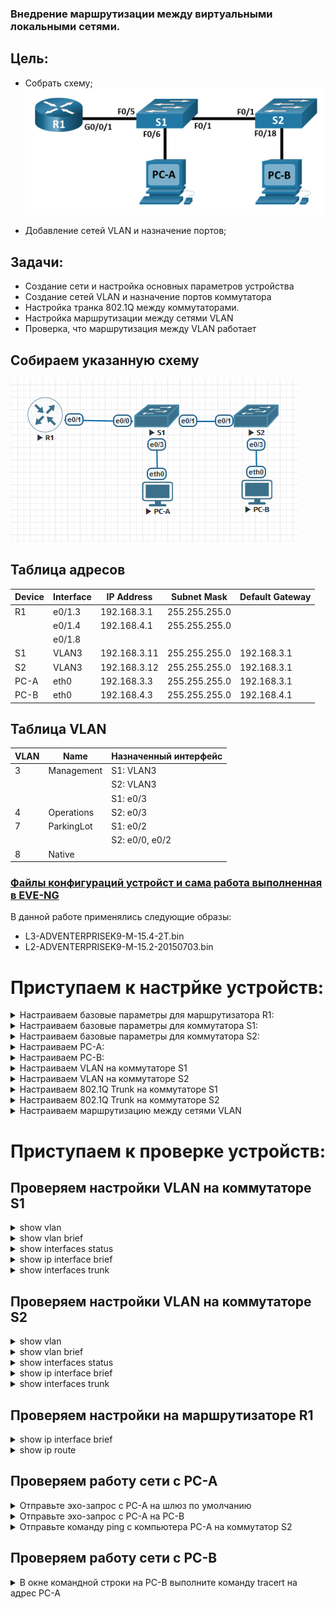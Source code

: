 ### Внедрение маршрутизации между виртуальными локальными сетями.

## Цель:

- Собрать схему;  
   ![img_1.png](img_1.PNG)   

- Добавление сетей VLAN и назначение портов;

## Задачи:

- Создание сети и настройка основных параметров устройства
- Создание сетей VLAN и назначение портов коммутатора
- Настройка транка 802.1Q между коммутаторами.
- Настройка маршрутизации между сетями VLAN
- Проверка, что маршрутизация между VLAN работает


## Собираем указанную схему
![img_2.png](img_2.PNG)


## Таблица адресов
| Device  | Interface | IP Address   | Subnet Mask   | Default Gateway |
|---------|-----------|--------------|---------------|-----------------|
| R1      | e0/1.3    | 192.168.3.1  | 255.255.255.0 |                 |
|         | e0/1.4    | 192.168.4.1  | 255.255.255.0 |                 |
|         | e0/1.8    |              |               |                 |
| S1      | VLAN3     | 192.168.3.11 | 255.255.255.0 | 192.168.3.1     |
| S2      | VLAN3     | 192.168.3.12 | 255.255.255.0 | 192.168.3.1     |
| PC-A    | eth0      | 192.168.3.3  | 255.255.255.0 | 192.168.3.1     |
| PC-B    | eth0      | 192.168.4.3  | 255.255.255.0 | 192.168.4.1     |
 

## Таблица VLAN
| VLAN |    Name      | Назначенный интерфейс |
|------|--------------|-----------------------|
| 3    | Management   | S1: VLAN3             |
|      |              | S2: VLAN3             |
|      |              | S1: e0/3              |
| 4    | Operations   | S2: e0/3              |
| 7    | ParkingLot   | S1: e0/2              |
|      |              | S2: e0/0, e0/2        |
| 8    | Native       |                       |

### [Файлы конфигураций устройст и сама работа выполненная в EVE-NG ](https://github.com/niknav83/Network-Engineer-Professional/tree/main/labs/lab01/configs)
В данной работе применялись следующие образы:
 - L3-ADVENTERPRISEK9-M-15.4-2T.bin
 - L2-ADVENTERPRISEK9-M-15.2-20150703.bin

# Приступаем к настрйке устройств:

<details>

<summary> Настраиваем базовые параметры для маршрутизатора R1: </summary>

```
en
Router#conf terminal 
Router(config)#hostname R1
R1(config)#no ip domain-lookup 
R1(config)#enable secret class
R1(config)#line console 0
R1(config-line)#password cisco
R1(config-line)#login 
R1(config-line)#exit
R1(config)#line vty 0 4 
R1(config-line)#password cisco
R1(config-line)#login
R1(config-line)#exit
R1(config)#service password-encryption 
R1(config)#banner motd $ Authorized Users Only! $
R1(config)#exit
R1#clock set 14:44:00 21 October 2024
R1#wr
R1#exit
```
</details>


<details>

<summary> Настраиваем базовые параметры для коммутатора S1: </summary>

```
Switch>en
Switch#conf terminal 
Switch(config)#hostname S1
S1(config)#no ip domain-lookup 
S1(config)#enable secret class
S1(config)#line console 0
S1(config-line)#password cisco
S1(config-line)#login 
S1(config-line)#exit
S1(config)#line vty 0 4
S1(config-line)#  password cisco
S1(config-line)#login
S1(config-line)#exit
S1(config)#service password-encryption 
S1(config)#banner motd $ Authorized Users Only! $
S1(config)#do clock set 15:00:00 21 October 20244
S1(config)#exit
S1#wr
S1#exit
```
</details>

<details>

<summary> Настраиваем базовые параметры для коммутатора S2: </summary>

```
Switch>en
Switch#conf terminal 
Switch(config)#hostname S2
S2(config)#no ip domain-lookup 
S2(config)#enable secret class
S2(config)#line console 0
S2(config-line)#password cisco
S2(config-line)#login 
S2(config-line)#exit
S2(config)#line vty 0 4
S2(config-line)#  password cisco
S2(config-line)#login
S2(config-line)#exit
S2(config)#service password-encryption 
S2(config)#banner motd $ Authorized Users Only! $
S2(config)#do clock set 15:00:00 21 October 20244
S2(config)#exit
S2#wr
S2#exit
```
</details>


<details>

<summary> Настраиваем PC-A: </summary>

```
VPCS> ip 192.168.3.3/24 192.168.3.1
Checking for duplicate address...
VPCS : 192.168.3.3 255.255.255.0 gateway 192.168.3.1

VPCS> save
Saving startup configuration to startup.vpc
.  done

VPCS>
```
</details>


<details>

<summary> Настраиваем PC-B: </summary>

```
VPCS> ip 192.168.4.3/24 192.168.4.1
Checking for duplicate address...
VPCS : 192.168.4.3 255.255.255.0 gateway 192.168.4.1

VPCS> save
Saving startup configuration to startup.vpc
.  done

VPCS>
```
</details>

<details>

<summary> Настраиваем VLAN на коммутаторе S1 </summary>

```
S1#conf terminal 
S1(config)#vlan 3
S1(config-vlan)#name Management
S1(config-vlan)#vlan 4
S1(config-vlan)#name Operations
S1(config-vlan)#vlan 7
S1(config-vlan)#name ParkingLot
S1(config-vlan)#vlan 8 
S1(config-vlan)#name Native
S1(config-vlan)#exit
S1(config)#exit
S1#wr
```

```
S1#conf terminal 
S1(config)#interface vlan 3
S1(config-if)#
S1(config-if)#ip address 192.168.3.11 255.255.255.0
S1(config-if)#no shutdown 
S1(config-if)#exit
S1(config)#ip default-gateway 192.168.3.1
S1(config)#exit
S1#wr
```
```
S1#
S1#conf terminal 
S1(config)#interface e0/2
S1(config-if)#switchport mode access 
S1(config-if)#switchport access vlan 7
S1(config-if)#shutdown 
S1(config-if)#exir
S1(config)#exit
S1#wr
```
```
S1>en
S1#conf terminal 
S1(config)#interface e0/3
S1(config-if)#switchport mode access 
S1(config-if)#switchport access vlan 3
S1(config-if)#no shutdown 
S1(config-if)#exit
S1(config)#exit
S1#wr

```

</details>


<details>

<summary> Настраиваем VLAN на коммутаторе S2 </summary>

```
S2#conf terminal 
S2(config)#vlan 3
S2(config-vlan)#name Management
S2(config-vlan)#vlan 4
S2(config-vlan)#name Operations
S2(config-vlan)#vlan 7
S2(config-vlan)#name ParkingLot
S2(config-vlan)#vlan 8 
S2(config-vlan)#name Native
S2(config-vlan)#exit
S2(config)#exit
S2#wr
```

```
S2#conf terminal 
S2(config)#interface vlan 3
S2(config-if)#ip address 192.168.3.12 255.255.255.0
S2(config-if)#no shutdown 
S2(config-if)#exit
S2(config)#ip default-gateway 192.168.3.1
S2(config)#exit
S2#wr
```
```
S2#conf terminal 
S2(config)#interface range e0/0,e0/2
S2(config-if-range)#switchport mode access 
S2(config-if-range)#switchport access vlan 7
S2(config-if-range)#shutdown 
S2(config-if-range)#exit
S2(config)#exit
S2#wr
```
```
S2#conf terminal 
S2(config)#interface e0/3
S2(config-if)#switchport mode access 
S2(config-if)#switchport access vlan 4
S2(config-if)#no shutdown 
S2(config-if)#exit
S2(config)#exit
S2#wr

```

</details>


<details>

<summary> Настраиваем 802.1Q Trunk на коммутаторе S1 </summary>

```
S1#conf terminal 
S1(config)#interface e0/1
S1(config-if)#switchport mode trunk
S1(config-if)#switchport trunk encapsulation dot1q 
S1(config-if)#switchport trunk native vlan 8
S1(config-if)#switchport trunk allowed vlan 3,4,8
S1(config-if)#exit
S1(config)#exit
S1#wr
```
```
S1#conf terminal 
S1(config)#interface e0/0
S1(config-if)#switchport mode trunk 
S1(config-if)#switchport trunk encapsulation dot1q
S1(config-if)#switchport trunk native vlan 8
S1(config-if)#switchport trunk allowed vlan 3,4,8
S1(config-if)#no shutdown 
S1(config-if)#exit
S1(config)#exit
S1#wr
```
</details>


<details>

<summary> Настраиваем 802.1Q Trunk на коммутаторе S2 </summary>

```
S2#conf terminal 
S2(config)#interface e0/1
S2(config-if)#switchport mode trunk
S2(config-if)#switchport trunk encapsulation dot1q 
S2(config-if)#switchport trunk native vlan 8
S2(config-if)#switchport trunk allowed vlan 3,4,8
S2(config-if)#exit
S2(config)#exit
S2#wr
```
</details>


<details>

<summary> Настраиваем маршрутизацию между сетями VLAN </summary>

```
R1#
R1#conf terminal 
R1(config)#interface e0/1
R1(config-if)#no shutdown 
R1(config-if)#exit
R1(config)#
R1(config)#interface e0/1.3
R1(config-subif)#description Management Network
R1(config-subif)#encapsulation dot1Q 3
R1(config-subif)#ip address 192.168.3.1 255.255.255.0
R1(config)#
R1(config)#interface e0/1.4
R1(config-subif)#description Operations Network
R1(config-subif)#encapsulation dot1q 4
R1(config-subif)#ip address 192.168.4.1 255.255.255.0
R1(config-if)#exit
R1(config)#
R1(config)#interface ethernet 0/1.8
R1(config-subif)#description Native VLAN
R1(config-subif)#encapsulation dot1q 8 native
R1(config-subif)#exit
R1(config)#exit
R1#wr

```
</details>


# Приступаем к проверке устройств:

## Проверяем настройки VLAN на коммутаторе S1

<details>

<summary> show vlan </summary>

```
S1#show vlan

VLAN Name                             Status    Ports
---- -------------------------------- --------- -------------------------------
1    default                          active    
3    Management                       active    Et0/3
4    Operations                       active    
7    ParkingLot                       active    Et0/2
8    Native                           active    
1002 fddi-default                     act/unsup 
1003 token-ring-default               act/unsup 
1004 fddinet-default                  act/unsup 
1005 trnet-default                    act/unsup 

VLAN Type  SAID       MTU   Parent RingNo BridgeNo Stp  BrdgMode Trans1 Trans2
---- ----- ---------- ----- ------ ------ -------- ---- -------- ------ ------
1    enet  100001     1500  -      -      -        -    -        0      0   
3    enet  100003     1500  -      -      -        -    -        0      0   
4    enet  100004     1500  -      -      -        -    -        0      0   
7    enet  100007     1500  -      -      -        -    -        0      0   
8    enet  100008     1500  -      -      -        -    -        0      0   
1002 fddi  101002     1500  -      -      -        -    -        0      0   
1003 tr    101003     1500  -      -      -        -    -        0      0   
1004 fdnet 101004     1500  -      -      -        ieee -        0      0   

VLAN Type  SAID       MTU   Parent RingNo BridgeNo Stp  BrdgMode Trans1 Trans2
---- ----- ---------- ----- ------ ------ -------- ---- -------- ------ ------
1005 trnet 101005     1500  -      -      -        ibm  -        0      0   

Primary Secondary Type              Ports
------- --------- ----------------- ------------------------------------------
```
</details>

<details>

<summary> show vlan brief </summary>

```
S1#show vlan brief 

VLAN Name                             Status    Ports
---- -------------------------------- --------- -------------------------------
1    default                          active    
3    Management                       active    Et0/3
4    Operations                       active    
7    ParkingLot                       active    Et0/2
8    Native                           active    
1002 fddi-default                     act/unsup 
1003 token-ring-default               act/unsup 
1004 fddinet-default                  act/unsup 
1005 trnet-default                    act/unsup 
```
</details>

<details>

<summary> show interfaces status </summary>

```
S1#show interfaces status 

Port      Name               Status       Vlan       Duplex  Speed Type 
Et0/0                        connected    trunk        auto   auto unknown
Et0/1                        connected    trunk        auto   auto unknown
Et0/2                        disabled     7            auto   auto unknown
Et0/3                        connected    3            auto   auto unknown
```
</details>


<details>

<summary> show ip interface brief </summary>

```
S1#show ip interface brief 
Interface              IP-Address      OK? Method Status                Protocol
Ethernet0/0            unassigned      YES unset  up                    up      
Ethernet0/1            unassigned      YES unset  up                    up      
Ethernet0/2            unassigned      YES unset  administratively down down    
Ethernet0/3            unassigned      YES unset  up                    up      
Vlan3                  192.168.3.11    YES NVRAM  up                    up      
```
</details>

<details>

<summary> show interfaces trunk </summary>

```
S1#show interfaces trunk 

Port        Mode             Encapsulation  Status        Native vlan
Et0/0       on               802.1q         trunking      8
Et0/1       on               802.1q         trunking      8

Port        Vlans allowed on trunk
Et0/0       3-4,8
Et0/1       3-4,8

Port        Vlans allowed and active in management domain
Et0/0       3-4,8
Et0/1       3-4,8

Port        Vlans in spanning tree forwarding state and not pruned
Et0/0       3-4,8
Et0/1       3-4,8
```
</details>


## Проверяем настройки VLAN на коммутаторе S2


<details>

<summary> show vlan </summary>

```
S2#show vlan

VLAN Name                             Status    Ports
---- -------------------------------- --------- -------------------------------
1    default                          active    
3    Management                       active    
4    Operations                       active    Et0/3
7    ParkingLot                       active    Et0/0, Et0/2
8    Native                           active    
1002 fddi-default                     act/unsup 
1003 token-ring-default               act/unsup 
1004 fddinet-default                  act/unsup 
1005 trnet-default                    act/unsup 

VLAN Type  SAID       MTU   Parent RingNo BridgeNo Stp  BrdgMode Trans1 Trans2
---- ----- ---------- ----- ------ ------ -------- ---- -------- ------ ------
1    enet  100001     1500  -      -      -        -    -        0      0   
3    enet  100003     1500  -      -      -        -    -        0      0   
4    enet  100004     1500  -      -      -        -    -        0      0   
7    enet  100007     1500  -      -      -        -    -        0      0   
8    enet  100008     1500  -      -      -        -    -        0      0   
1002 fddi  101002     1500  -      -      -        -    -        0      0   
1003 tr    101003     1500  -      -      -        -    -        0      0   
1004 fdnet 101004     1500  -      -      -        ieee -        0      0   

Primary Secondary Type              Ports
------- --------- ----------------- ------------------------------------------
```
</details>

<details>

<summary> show vlan brief </summary>

```
S2#show vlan brief

VLAN Name                             Status    Ports
---- -------------------------------- --------- -------------------------------
1    default                          active    
3    Management                       active    
4    Operations                       active    Et0/3
7    ParkingLot                       active    Et0/0, Et0/2
8    Native                           active    
1002 fddi-default                     act/unsup 
1003 token-ring-default               act/unsup 
1004 fddinet-default                  act/unsup 
1005 trnet-default                    act/unsup 
```
</details>

<details>

<summary> show interfaces status </summary>

```
S2#show interfaces status

Port      Name               Status       Vlan       Duplex  Speed Type 
Et0/0                        disabled     7            auto   auto unknown
Et0/1                        connected    trunk        auto   auto unknown
Et0/2                        disabled     7            auto   auto unknown
Et0/3                        connected    4            auto   auto unknown
```
</details>


<details>

<summary> show ip interface brief </summary>

```
S2#show ip interface brief
Interface              IP-Address      OK? Method Status                Protocol
Ethernet0/0            unassigned      YES unset  administratively down down    
Ethernet0/1            unassigned      YES unset  up                    up      
Ethernet0/2            unassigned      YES unset  administratively down down    
Ethernet0/3            unassigned      YES unset  up                    up      
Vlan3                  192.168.3.12    YES manual up                    up      
```
</details>

<details>

<summary> show interfaces trunk </summary>

```
S2#show interfaces trunk 

Port        Mode             Encapsulation  Status        Native vlan
Et0/1       auto             802.1q         trunking      8

Port        Vlans allowed on trunk
Et0/1       3-4,8

Port        Vlans allowed and active in management domain
Et0/1       3-4,8

Port        Vlans in spanning tree forwarding state and not pruned
Et0/1       3-4,8
```
</details>



## Проверяем настройки на маршрутизаторе R1

<details>

<summary> show ip interface brief </summary>

```
R1#show ip interface brief
Interface                  IP-Address      OK? Method Status                Protocol
Ethernet0/0                unassigned      YES NVRAM  administratively down down
Ethernet0/1                unassigned      YES NVRAM  up                    up
Ethernet0/1.3              192.168.3.1     YES NVRAM  up                    up
Ethernet0/1.4              192.168.4.1     YES NVRAM  up                    up
Ethernet0/1.8              unassigned      YES unset  up                    up
Ethernet0/2                unassigned      YES NVRAM  administratively down down
Ethernet0/3                unassigned      YES NVRAM  administratively down down
```
</details>

<details>

<summary> show  ip route </summary>

```
R1#show  ip route
Codes: L - local, C - connected, S - static, R - RIP, M - mobile, B - BGP
       D - EIGRP, EX - EIGRP external, O - OSPF, IA - OSPF inter area
       N1 - OSPF NSSA external type 1, N2 - OSPF NSSA external type 2
       E1 - OSPF external type 1, E2 - OSPF external type 2
       i - IS-IS, su - IS-IS summary, L1 - IS-IS level-1, L2 - IS-IS level-2
       ia - IS-IS inter area, * - candidate default, U - per-user static route
       o - ODR, P - periodic downloaded static route, H - NHRP, l - LISP
       a - application route
       + - replicated route, % - next hop override

Gateway of last resort is not set

      192.168.3.0/24 is variably subnetted, 2 subnets, 2 masks
C        192.168.3.0/24 is directly connected, Ethernet0/1.3
L        192.168.3.1/32 is directly connected, Ethernet0/1.3
      192.168.4.0/24 is variably subnetted, 2 subnets, 2 masks
C        192.168.4.0/24 is directly connected, Ethernet0/1.4
L        192.168.4.1/32 is directly connected, Ethernet0/1.4

```
</details>



## Проверяем работу сети с PC-A

<details>

<summary> Отправьте эхо-запрос с PC-A на шлюз по умолчанию </summary>

```
PC-A> ping 192.168.3.1

84 bytes from 192.168.3.1 icmp_seq=1 ttl=255 time=0.646 ms
84 bytes from 192.168.3.1 icmp_seq=2 ttl=255 time=0.915 ms
84 bytes from 192.168.3.1 icmp_seq=3 ttl=255 time=1.128 ms
84 bytes from 192.168.3.1 icmp_seq=4 ttl=255 time=0.855 ms
84 bytes from 192.168.3.1 icmp_seq=5 ttl=255 time=1.014 ms

PC-A>
```
</details>

<details>

<summary> Отправьте эхо-запрос с PC-A на PC-B </summary>

```
PC-A> ping 192.168.4.3

84 bytes from 192.168.4.3 icmp_seq=1 ttl=63 time=2.659 ms
84 bytes from 192.168.4.3 icmp_seq=2 ttl=63 time=1.383 ms
84 bytes from 192.168.4.3 icmp_seq=3 ttl=63 time=2.097 ms
84 bytes from 192.168.4.3 icmp_seq=4 ttl=63 time=1.906 ms
84 bytes from 192.168.4.3 icmp_seq=5 ttl=63 time=1.809 ms

PC-A>
```
</details>

<details>

<summary> Отправьте команду ping с компьютера PC-A на коммутатор S2 </summary>

```
PC-A> ping 192.168.3.12

84 bytes from 192.168.3.12 icmp_seq=1 ttl=255 time=0.875 ms
84 bytes from 192.168.3.12 icmp_seq=2 ttl=255 time=0.884 ms
84 bytes from 192.168.3.12 icmp_seq=3 ttl=255 time=0.965 ms
84 bytes from 192.168.3.12 icmp_seq=4 ttl=255 time=1.110 ms
84 bytes from 192.168.3.12 icmp_seq=5 ttl=255 time=1.081 ms

PC-A>

```
</details>


## Проверяем работу сети с PC-B

<details>

<summary> В окне командной строки на PC-B выполните команду tracert на адрес PC-A </summary>

```
PC-B> tracer 192.168.3.3
trace to 192.168.3.3, 8 hops max, press Ctrl+C to stop
 1   192.168.4.1   1.364 ms  0.910 ms  0.534 ms
 2   *192.168.3.3   1.102 ms (ICMP type:3, code:3, Destination port unreachable)

PC-B>

```
</details>

